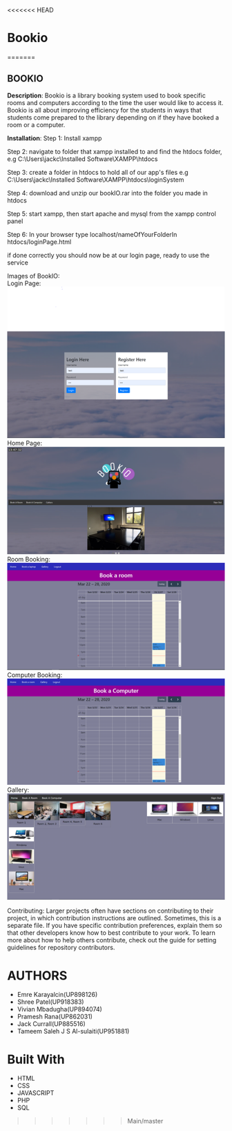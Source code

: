 <<<<<<< HEAD
# Bookio
=======
## BOOKIO
<b>Description</b>: Bookio is a library booking system used to book specific rooms and computers according to the time the user would like to access it. Bookio is all about improving efficiency for the students in ways that students come prepared to the library depending on if they have booked a room or a computer.

<b>Installation</b>: Step 1: Install xampp 

Step 2: navigate to folder that xampp installed to and find the htdocs folder, e.g C:\Users\jackc\Installed Software\XAMPP\htdocs

Step 3: create a folder in htdocs to hold all of our app's files e.g C:\Users\jackc\Installed Software\XAMPP\htdocs\loginSystem

Step 4: download and unzip our bookIO.rar into the folder you made in htdocs

Step 5: start xampp, then start apache and mysql from the xampp control panel

Step 6: In your browser type localhost/nameOfYourFolderIn htdocs/loginPage.html

if done correctly you should now be at our login page, ready to use the service

Images of BookIO:<br>
Login Page:<br> ![](readmePics/loginpage.PNG)
Home Page:<br> ![](readmePics/homepage.PNG)
Room Booking:<br> ![](readmePics/roombooking.PNG)
Computer Booking:<br> ![](readmePics/computerbooking.PNG)
Gallery:<br> ![](readmePics/gallery.PNG)

</b>Contributing</b>: Larger projects often have sections on contributing to their project, in which contribution instructions are outlined. Sometimes, this is a separate file. If you have specific contribution preferences, explain them so that other developers know how to best contribute to your work. To learn more about how to help others contribute, check out the guide for setting guidelines for repository contributors.

# AUTHORS
- Emre Karayalcin(UP898126) 
- Shree Patel(UP918383) 
- Vivian Mbadugha(UP894074) 
- Pramesh Rana(UP862031) 
- Jack Currall(UP885516) 
- Tameem Saleh J S Al-sulaiti(UP951881)

# Built With
- HTML
- CSS
- JAVASCRIPT
- PHP
- SQL
>>>>>>> Main/master

